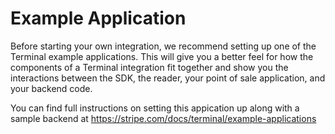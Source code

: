 # Example Application

Before starting your own integration, we recommend setting up one of the Terminal example applications. This will give you a better feel for how the components of a Terminal integration fit together and show you the interactions between the SDK, the reader, your point of sale application, and your backend code.

You can find full instructions on setting this appication up along with a sample backend at https://stripe.com/docs/terminal/example-applications
